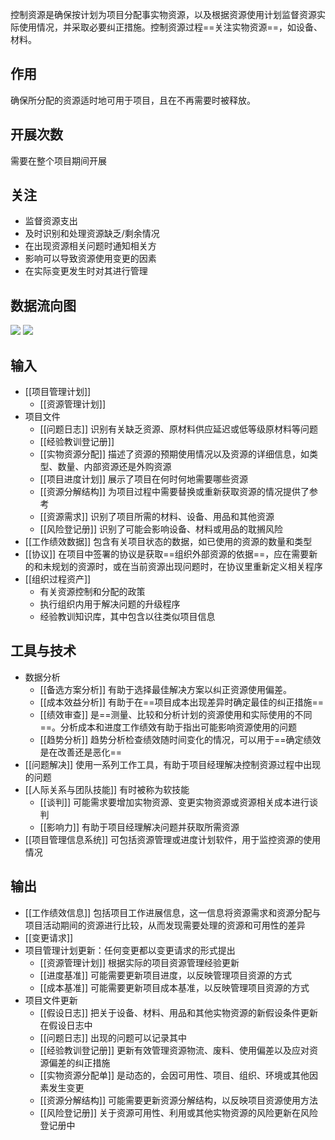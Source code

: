 控制资源是确保按计划为项目分配事实物资源，以及根据资源使用计划监督资源实际使用情况，并采取必要纠正措施。控制资源过程==关注实物资源==，如设备、材料。

## 作用
确保所分配的资源适时地可用于项目，且在不再需要时被释放。

## 开展次数
需要在整个项目期间开展

## 关注
+ 监督资源支出
+ 及时识别和处理资源缺乏/剩余情况
+ 在出现资源相关问题时通知相关方
+ 影响可以导致资源使用变更的因素
+ 在实际变更发生时对其进行管理

## 数据流向图
![](https://raw.githubusercontent.com/a812305914/PMP/main/img/202210161159607.png)
![](https://raw.githubusercontent.com/a812305914/PMP/main/img/202210161159601.png)

 ## 输入
 + [[项目管理计划]]
	 + [[资源管理计划]]
 + 项目文件
	 + [[问题日志]] 识别有关缺乏资源、原材料供应延迟或低等级原材料等问题
	 + [[经验教训登记册]] 
	 + [[实物资源分配]] 描述了资源的预期使用情况以及资源的详细信息，如类型、数量、内部资源还是外购资源
	 + [[项目进度计划]] 展示了项目在何时何地需要哪些资源
	 + [[资源分解结构]] 为项目过程中需要替换或重新获取资源的情况提供了参考
	 + [[资源需求]] 识别了项目所需的材料、设备、用品和其他资源
	 + [[风险登记册]] 识别了可能会影响设备、材料或用品的耽搁风险
 + [[工作绩效数据]] 包含有关项目状态的数据，如已使用的资源的数量和类型
 + [[协议]] 在项目中签署的协议是获取==组织外部资源的依据==，应在需要新的和未规划的资源时，或在当前资源出现问题时，在协议里重新定义相关程序
 + [[组织过程资产]]
	 + 有关资源控制和分配的政策
	 + 执行组织内用于解决问题的升级程序
	 + 经验教训知识库，其中包含以往类似项目信息


## 工具与技术
+ 数据分析
	+ [[备选方案分析]] 有助于选择最佳解决方案以纠正资源使用偏差。
	+ [[成本效益分析]] 有助于在==项目成本出现差异时确定最佳的纠正措施==
	+ [[绩效审查]] 是==测量、比较和分析计划的资源使用和实际使用的不同==。分析成本和进度工作绩效有助于指出可能影响资源使用的问题
	+ [[趋势分析]] 趋势分析检查绩效随时间变化的情况，可以用于==确定绩效是在改善还是恶化==
+ [[问题解决]] 使用一系列工作工具，有助于项目经理解决控制资源过程中出现的问题
+ [[人际关系与团队技能]] 有时被称为软技能
	+ [[谈判]] 可能需求要增加实物资源、变更实物资源或资源相关成本进行谈判
	+ [[影响力]] 有助于项目经理解决问题并获取所需资源
+ [[项目管理信息系统]] 可包括资源管理或进度计划软件，用于监控资源的使用情况

## 输出
+ [[工作绩效信息]] 包括项目工作进展信息，这一信息将资源需求和资源分配与项目活动期间的资源进行比较，从而发现需要处理的资源和可用性的差异
+ [[变更请求]]
+ 项目管理计划更新：任何变更都以变更请求的形式提出
	+ [[资源管理计划]] 根据实际的项目资源管理经验更新
	+ [[进度基准]] 可能需要更新项目进度，以反映管理项目资源的方式
	+ [[成本基准]] 可能需要更新项目成本基准，以反映管理项目资源的方式
+ 项目文件更新
	+ [[假设日志]] 把关于设备、材料、用品和其他实物资源的新假设条件更新在假设日志中
	+ [[问题日志]] 出现的问题可以记录其中
	+ [[经验教训登记册]] 更新有效管理资源物流、废料、使用偏差以及应对资源偏差的纠正措施
	+ [[实物资源分配单]] 是动态的，会因可用性、项目、组织、环境或其他因素发生变更
	+ [[资源分解结构]] 可能需要更新资源分解结构，以反映项目资源使用方法
	+ [[风险登记册]] 关于资源可用性、利用或其他实物资源的风险更新在风险登记册中